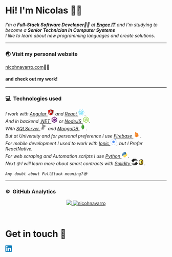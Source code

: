 # Hi! I'm Nicolas 👋🏼

<p>
  <em>
    I'm a <b>Full-Stack Software Developer</b>👨‍💻 at <a href="https://www.engee.com.ar/"> <b>Engee IT</b></a> and I'm studying to become a <b> Senior Technician in Computer Systems</b> <br>
    I like to learn about new programming languages and create solutions.
  </em>  
</p>

---

### 🌏&nbsp;Visit my personal website 
<a href="https://nicohnavarro.com" target="_blank">nicohnavarro.com</a>🧑‍🚀
#### and check out my work!


---

### 💻 &nbsp;Technologies used
<p>
  <em>
    I work with 
    <a href="https://angular.io/" target="_blank">Angular <img src="https://github.com/devicons/devicon/blob/master/icons/angularjs/angularjs-original.svg" alt="Angular" width="20" height="20"/></a> 
    and     
    <a href="https://es.reactjs.org/" target="_blank">React <img src="https://github.com/devicons/devicon/blob/master/icons/react/react-original.svg" alt="React" width="20" height="20" /></a>. 
    <br>And in backend 
    <a href="https://docs.microsoft.com/en-us/dotnet/csharp/" target="_blank">.NET <img src="https://github.com/devicons/devicon/blob/master/icons/csharp/csharp-original.svg" alt="CSharp" width="20" height="20" /></a>  or 
    <a href="https://docs.microsoft.com/en-us/dotnet/csharp/" target="_blank">NodeJS <img src="https://github.com/devicons/devicon/blob/master/icons/nodejs/nodejs-original.svg" alt="NodeJS" width="20" height="20" /></a>.
    <br>With <a href="https://docs.microsoft.com/en-us/sql/sql-server/?view=sql-server-ver15" target="_blank">SQLServer <img src="https://github.com/devicons/devicon/blob/master/icons/microsoftsqlserver/microsoftsqlserver-plain.svg" alt="SQL Server" width="20" height="20" /></a> and 
    <a href="https://www.mongodb.com/cloud/atlas" target="_blank">MongoDB <img src="https://github.com/devicons/devicon/blob/master/icons/mongodb/mongodb-original.svg" alt="MongoDB" width="20" height="20" /></a>.
    <br>But at University and for personal preference I use <a href="https://firebase.google.com/" target="_blank">Firebase <img src="https://github.com/devicons/devicon/blob/master/icons/firebase/firebase-plain.svg" alt="Firebase" width="20" height="20" /></a>. 
    <br>For mobile development I used to work with <a href="https://ionicframework.com/docs" target="_blank">Ionic <img src="https://github.com/devicons/devicon/blob/master/icons/ionic/ionic-original.svg" alt="Ionic" width="20" height="20" /></a>, but I Prefer ReactNative.
    <br>For web scraping and Automation scripts I use <a href="https://docs.python.org/3/" target="_blank">Python <img src="https://github.com/devicons/devicon/blob/master/icons/python/python-original.svg" alt="python" width="20" height="20" /></a>.
    <br>Next 🤓 I will learn more about smart contracts with <a href="https://docs.soliditylang.org/en/v0.8.4/" target="_blank">Solidity <img src="./Assets/solidity.svg" alt="Solidity" width="20" height="20" /><img src="./Assets/coin.gif" alt="coin" width="20" height="20" /></a>.

    Any doubt about FullStack meaning?😎
  </em>  
</p>

---

### ⚙️ &nbsp;GitHub Analytics
<p align="center">
<a href="https://github.com/nicohnavarro">
  <img height="200em" src="https://github-readme-stats.vercel.app/api/top-langs/?username=nicohnavarro&layout=compact&theme=onedark&show_icons=true&langs_count=10"/>
  <img height="200em" src="https://github-readme-stats.vercel.app/api?username=nicohnavarro&show_icons=true&theme=onedark&line_height=27" alt="nicohnavarro"/>
</a>
</p>

<br>

# Get in touch 📲

[<img src="https://github.com/nicohnavarro/nicohnavarro/blob/master/Assets/Linkedin.svg" alt="Linkedin Logo" width="20">](https://in.linkedin.com/in/nicohnavarro) 


